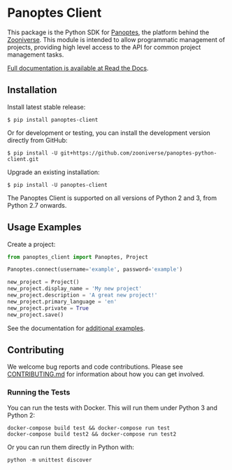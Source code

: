 # Panoptes Client

This package is the Python SDK for
[Panoptes](https://github.com/zooniverse/Panoptes), the platform behind the
[Zooniverse](https://www.zooniverse.org/). This module is intended to allow
programmatic management of projects, providing high level access to the API for
common project management tasks.

[Full documentation is available at Read the
Docs](http://panoptes-python-client.readthedocs.io/).

## Installation

Install latest stable release:

```
$ pip install panoptes-client
```

Or for development or testing, you can install the development version directly
from GitHub:

```
$ pip install -U git+https://github.com/zooniverse/panoptes-python-client.git
```

Upgrade an existing installation:

```
$ pip install -U panoptes-client
```

The Panoptes Client is supported on all versions of Python 2 and 3, from Python
2.7 onwards.

## Usage Examples

Create a project:

```python
from panoptes_client import Panoptes, Project

Panoptes.connect(username='example', password='example')

new_project = Project()
new_project.display_name = 'My new project'
new_project.description = 'A great new project!'
new_project.primary_language = 'en'
new_project.private = True
new_project.save()
```

See the documentation for [additional
examples](http://panoptes-python-client.readthedocs.io/en/latest/user_guide.html#usage-examples).

## Contributing

We welcome bug reports and code contributions. Please see
[CONTRIBUTING.md](https://github.com/zooniverse/panoptes-python-client/blob/master/CONTRIBUTING.md)
for information about how you can get involved.

### Running the Tests

You can run the tests with Docker. This will run them under Python 3 and Python
2:

```
docker-compose build test && docker-compose run test
docker-compose build test2 && docker-compose run test2
```

Or you can run them directly in Python with:

```python
python -m unittest discover
```
